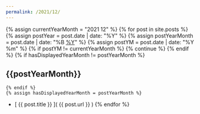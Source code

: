 ```yaml
---
permalink: /2021/12/
---
```

{% assign currentYearMonth = "2021 12" %}
{% for post in site.posts %}  
    {% assign postYear = post.date | date: "%Y" %}
    {% assign postYearMonth = post.date | date: "%B [%Y](..)" %}
    {% assign postYM = post.date | date: "%Y %m" %}
    {% if postYM != currentYearMonth %}
        {% continue %}
    {% endif %}
    {% if hasDisplayedYearMonth != postYearMonth %}
## {{postYearMonth}}    
    {% endif %}
    {% assign hasDisplayedYearMonth = postYearMonth %} 
* [ {{ post.title }} ]( {{ post.url }} )
{% endfor %}    
